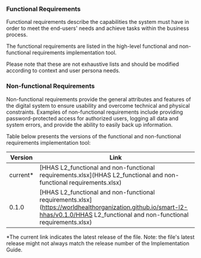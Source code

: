 ### Functional Requirements

Functional requirements describe the capabilities the system must have in order to meet the end-users&apos; needs and achieve tasks within the business process.

The functional requirements are listed in the high-level functional and non-functional requirements implementation tool.

Please note that these are not exhaustive lists and should be modified according to context and user persona needs.


### Non-functional Requirements

Non-functional requirements provide the general attributes and features of the digital system to ensure usability and overcome technical and physical constraints. Examples of non-functional requirements include providing password-protected access for authorized users, logging all data and system errors, and provide the ability to easily back up information.

Table below presents the versions of the functional and non-functional requirements implementation tool:

| Version | Link |
|---|---|
| current* | [HHAS L2_functional and non-functional requirements.xlsx](HHAS L2_functional and non-functional requirements.xlsx) |
|0.1.0 | [HHAS L2_functional and non-functional requirements.xlsx](https://worldhealthorganization.github.io/smart-l2-hhas/v0.1.0/HHAS L2_functional and non-functional requirements.xlsx) |

*The current link indicates the latest release of the file. Note: the file's latest release might not always match the release number of the Implementation Guide.